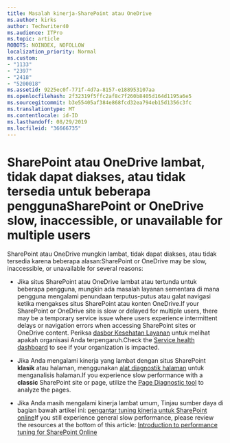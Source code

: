 ```yaml
---
title: Masalah kinerja-SharePoint atau OneDrive
ms.author: kirks
author: Techwriter40
ms.audience: ITPro
ms.topic: article
ROBOTS: NOINDEX, NOFOLLOW
localization_priority: Normal
ms.custom:
- "1133"
- "2397"
- "2418"
- "5200018"
ms.assetid: 9225ec0f-771f-4d7a-8157-e188953107aa
ms.openlocfilehash: 2f32319f5ffc2af8c7f260b8405d164d1195a6e5
ms.sourcegitcommit: b3e55405af384e868fcd32ea794eb15d1356c3fc
ms.translationtype: MT
ms.contentlocale: id-ID
ms.lasthandoff: 08/29/2019
ms.locfileid: "36666735"
---
```

# <a name="sharepoint-or-onedrive-slow-inaccessible-or-unavailable-for-multiple-users"></a><span data-ttu-id="03d0b-102">SharePoint atau OneDrive lambat, tidak dapat diakses, atau tidak tersedia untuk beberapa pengguna</span><span class="sxs-lookup"><span data-stu-id="03d0b-102">SharePoint or OneDrive slow, inaccessible, or unavailable for multiple users</span></span>

<span data-ttu-id="03d0b-103">SharePoint atau OneDrive mungkin lambat, tidak dapat diakses, atau tidak tersedia karena beberapa alasan:</span><span class="sxs-lookup"><span data-stu-id="03d0b-103">SharePoint or OneDrive may be slow, inaccessible, or unavailable for several reasons:</span></span>
  
- <span data-ttu-id="03d0b-104">Jika situs SharePoint atau OneDrive lambat atau tertunda untuk beberapa pengguna, mungkin ada masalah layanan sementara di mana pengguna mengalami penundaan terputus-putus atau galat navigasi ketika mengakses situs SharePoint atau konten OneDrive.</span><span class="sxs-lookup"><span data-stu-id="03d0b-104">If your SharePoint or OneDrive site is slow or delayed for multiple users, there may be a temporary service issue where users experience intermittent delays or navigation errors when accessing SharePoint sites or OneDrive content.</span></span> <span data-ttu-id="03d0b-105">Periksa [dasbor Kesehatan Layanan](https://admin.microsoft.com/AdminPortal/Home#/servicehealth) untuk melihat apakah organisasi Anda terpengaruh.</span><span class="sxs-lookup"><span data-stu-id="03d0b-105">Check the [Service health dashboard](https://admin.microsoft.com/AdminPortal/Home#/servicehealth) to see if your organization is impacted.</span></span>
  
- <span data-ttu-id="03d0b-106">Jika Anda mengalami kinerja yang lambat dengan situs SharePoint **klasik** atau halaman, menggunakan [alat diagnostik halaman](https://aka.ms/perftool) untuk menganalisis halaman.</span><span class="sxs-lookup"><span data-stu-id="03d0b-106">If you experience slow performance with a **classic** SharePoint site or page, utilize the [Page Diagnostic tool](https://aka.ms/perftool) to analyze the pages.</span></span>
  
- <span data-ttu-id="03d0b-107">Jika Anda masih mengalami kinerja lambat umum, Tinjau sumber daya di bagian bawah artikel ini: [pengantar tuning kinerja untuk SharePoint online](https://go.microsoft.com/fwlink/?linkid=2024334)</span><span class="sxs-lookup"><span data-stu-id="03d0b-107">If you still experience general slow performance, please review the resources at the bottom of this article: [Introduction to performance tuning for SharePoint Online](https://go.microsoft.com/fwlink/?linkid=2024334)</span></span>
  